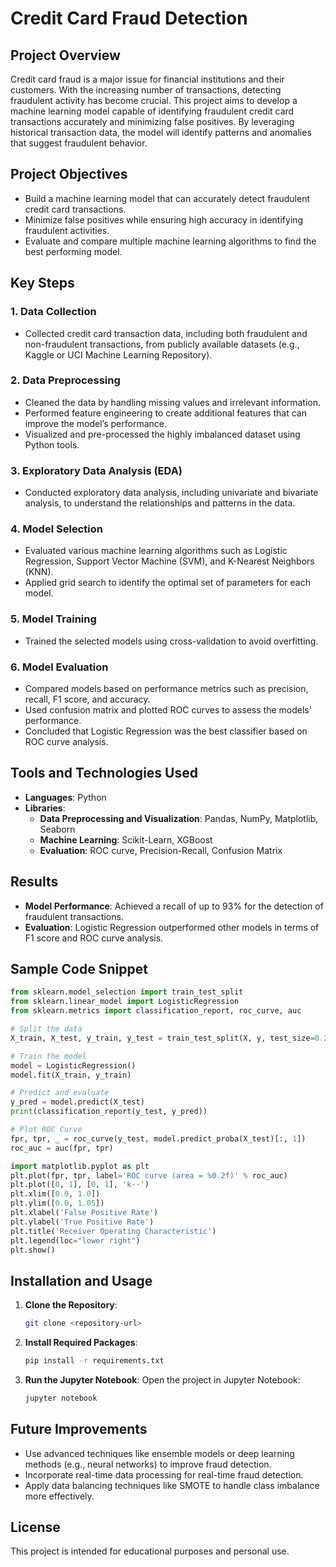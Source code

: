 # Credit Card Fraud Detection

## Project Overview
Credit card fraud is a major issue for financial institutions and their customers. With the increasing number of transactions, detecting fraudulent activity has become crucial. This project aims to develop a machine learning model capable of identifying fraudulent credit card transactions accurately and minimizing false positives. By leveraging historical transaction data, the model will identify patterns and anomalies that suggest fraudulent behavior.

## Project Objectives
- Build a machine learning model that can accurately detect fraudulent credit card transactions.
- Minimize false positives while ensuring high accuracy in identifying fraudulent activities.
- Evaluate and compare multiple machine learning algorithms to find the best performing model.

## Key Steps

### 1. Data Collection
- Collected credit card transaction data, including both fraudulent and non-fraudulent transactions, from publicly available datasets (e.g., Kaggle or UCI Machine Learning Repository).

### 2. Data Preprocessing
- Cleaned the data by handling missing values and irrelevant information.
- Performed feature engineering to create additional features that can improve the model’s performance.
- Visualized and pre-processed the highly imbalanced dataset using Python tools.

### 3. Exploratory Data Analysis (EDA)
- Conducted exploratory data analysis, including univariate and bivariate analysis, to understand the relationships and patterns in the data.

### 4. Model Selection
- Evaluated various machine learning algorithms such as Logistic Regression, Support Vector Machine (SVM), and K-Nearest Neighbors (KNN).
- Applied grid search to identify the optimal set of parameters for each model.

### 5. Model Training
- Trained the selected models using cross-validation to avoid overfitting.

### 6. Model Evaluation
- Compared models based on performance metrics such as precision, recall, F1 score, and accuracy.
- Used confusion matrix and plotted ROC curves to assess the models' performance.
- Concluded that Logistic Regression was the best classifier based on ROC curve analysis.

## Tools and Technologies Used
- **Languages**: Python
- **Libraries**: 
  - **Data Preprocessing and Visualization**: Pandas, NumPy, Matplotlib, Seaborn
  - **Machine Learning**: Scikit-Learn, XGBoost
  - **Evaluation**: ROC curve, Precision-Recall, Confusion Matrix

## Results
- **Model Performance**: Achieved a recall of up to 93% for the detection of fraudulent transactions.
- **Evaluation**: Logistic Regression outperformed other models in terms of F1 score and ROC curve analysis.

## Sample Code Snippet

```python
from sklearn.model_selection import train_test_split
from sklearn.linear_model import LogisticRegression
from sklearn.metrics import classification_report, roc_curve, auc

# Split the data
X_train, X_test, y_train, y_test = train_test_split(X, y, test_size=0.2, random_state=42)

# Train the model
model = LogisticRegression()
model.fit(X_train, y_train)

# Predict and evaluate
y_pred = model.predict(X_test)
print(classification_report(y_test, y_pred))

# Plot ROC Curve
fpr, tpr, _ = roc_curve(y_test, model.predict_proba(X_test)[:, 1])
roc_auc = auc(fpr, tpr)

import matplotlib.pyplot as plt
plt.plot(fpr, tpr, label='ROC curve (area = %0.2f)' % roc_auc)
plt.plot([0, 1], [0, 1], 'k--')
plt.xlim([0.0, 1.0])
plt.ylim([0.0, 1.05])
plt.xlabel('False Positive Rate')
plt.ylabel('True Positive Rate')
plt.title('Receiver Operating Characteristic')
plt.legend(loc="lower right")
plt.show()
```

## Installation and Usage

1. **Clone the Repository**:
   ```bash
   git clone <repository-url>
   ```

2. **Install Required Packages**:
   ```bash
   pip install -r requirements.txt
   ```

3. **Run the Jupyter Notebook**:
   Open the project in Jupyter Notebook:
   ```bash
   jupyter notebook
   ```

## Future Improvements
- Use advanced techniques like ensemble models or deep learning methods (e.g., neural networks) to improve fraud detection.
- Incorporate real-time data processing for real-time fraud detection.
- Apply data balancing techniques like SMOTE to handle class imbalance more effectively.

## License
This project is intended for educational purposes and personal use.
